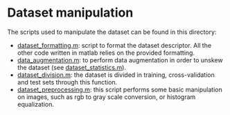 # Dataset manipulation
The scripts used to manipulate the dataset can be found in this directory:
- [dataset_formatting.m](./dataset_formatting.m): script to format the dataset descriptor. All the other code written in matlab relies on the provided formatting.
- [data_augmentation.m](./data_augmentation.m): to perform data augmentation in order to unskew the dataset (see [dataset_statistics.m](../analytics/dataset_statistics.m)).
- [dataset_division.m](./dataset_division.m): the dataset is divided in training, cross-validation and test sets through this function.
- [dataset_preprocessing.m](./dataset_preprocessing.m): this script performs some basic manipulation on images, such as rgb to gray scale conversion, or histogram equalization.